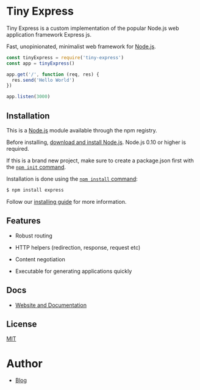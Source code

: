 # Tiny Express

Tiny Express is a custom implementation of the popular Node.js web application framework Express js.

Fast, unopinionated, minimalist web framework for [Node.js](https://nodejs.org/en).

```js
const tinyExpress = require('tiny-express')
const app = tinyExpress()

app.get('/', function (req, res) {
  res.send('Hello World')
})

app.listen(3000)
```

## Installation

This is a [Node.js](https://nodejs.org/en) module available through the npm registry.

Before installing, [download and install Node.js](https://nodejs.org/en/download). Node.js 0.10 or higher is required.

If this is a brand new project, make sure to create a package.json first with the [`npm init` command](https://docs.npmjs.com/creating-a-package-json-file).

Installation is done using the [`npm install` command](https://docs.npmjs.com/downloading-and-installing-packages-locally):

```bash
$ npm install express
```

Follow our [installing guide](https://robiulhr.github.io/tiny-express/getting_started/installing.html) for more information.

## Features

- Robust routing

- HTTP helpers (redirection, response, request etc)

- Content negotiation

- Executable for generating applications quickly

## Docs

- [Website and Documentation](https://robiulhr.github.io/tiny-express/)

## License

[MIT](./LICENSE)


# Author

- [Blog](https://robiul.dev/)